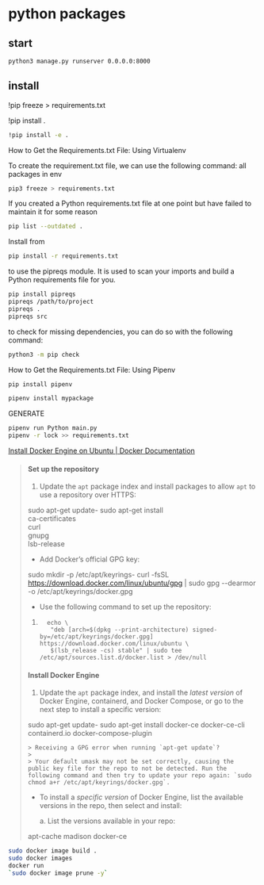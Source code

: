 # python packages

## start

```bash
python3 manage.py runserver 0.0.0.0:8000
```

## install

!pip freeze > requirements.txt

!pip install .

```bash
!pip install -e .
```

How to Get the Requirements.txt File: Using Virtualenv

To create the requirement.txt file, we can use the following command:
all packages in env

```bash
pip3 freeze > requirements.txt
```


If you created a Python requirements.txt file at one point but have failed to maintain it for some reason

```bash
pip list --outdated .
```


Install from 
```bash
pip install -r requirements.txt
```

to use the pipreqs module. It is used to scan your imports and build a Python requirements file for you.
```bash
pip install pipreqs  
pipreqs /path/to/project
pipreqs .
pipreqs src
```

to check for missing dependencies, you can do so with the following command:
```bash
python3 -m pip check
```

How to Get the Requirements.txt File: Using Pipenv
```bash
pip install pipenv
```

```bash
pipenv install mypackage
```

GENERATE
```bash
pipenv run Python main.py   
pipenv -r lock >> requirements.txt
```

[Install Docker Engine on Ubuntu | Docker Documentation](https://docs.docker.com/engine/install/ubuntu/#set-up-the-repository)

> #### Set up the repository
> 
> 1.  Update the `apt` package index and install packages to allow `apt` to use a repository over HTTPS:
>     
> 
> sudo apt-get update-        sudo apt-get install \
>             ca-certificates \
>             curl \
>             gnupg \
>             lsb-release
>         
>     
> -   Add Docker’s official GPG key:
>     
> sudo mkdir \-p /etc/apt/keyrings-        curl -fsSL https://download.docker.com/linux/ubuntu/gpg | sudo gpg --dearmor -o /etc/apt/keyrings/docker.gpg
>         
>     
> -   Use the following command to set up the repository:
>     
> 
> 1.       echo \
>           "deb [arch=$(dpkg --print-architecture) signed-by=/etc/apt/keyrings/docker.gpg] https://download.docker.com/linux/ubuntu \
>           $(lsb_release -cs) stable" | sudo tee /etc/apt/sources.list.d/docker.list > /dev/null
>         
>     
> 
> #### Install Docker Engine
> 
> 1.  Update the `apt` package index, and install the _latest version_ of Docker Engine, containerd, and Docker Compose, or go to the next step to install a specific version:
>     
> 
> sudo apt-get update-        sudo apt-get install docker-ce docker-ce-cli containerd.io docker-compose-plugin
>         
>     
>     > Receiving a GPG error when running `apt-get update`?
>     > 
>     > Your default umask may not be set correctly, causing the public key file for the repo to not be detected. Run the following command and then try to update your repo again: `sudo chmod a+r /etc/apt/keyrings/docker.gpg`.
>     
> -   To install a _specific version_ of Docker Engine, list the available versions in the repo, then select and install:
>     
>     a. List the versions available in your repo:
>     
> apt-cache madison docker-ce
> 

```bash
sudo docker image build .
sudo docker images
docker run
`sudo docker image prune -y`
``` 
